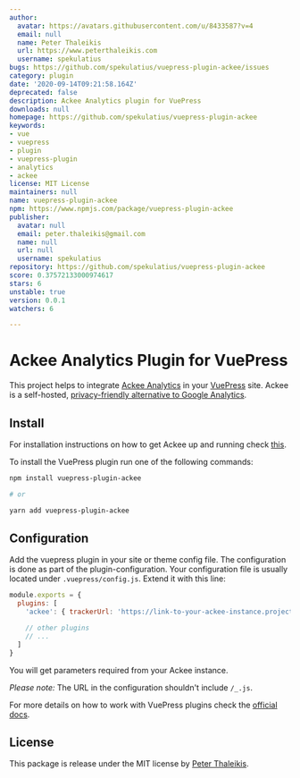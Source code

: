 ```yaml
---
author:
  avatar: https://avatars.githubusercontent.com/u/8433587?v=4
  email: null
  name: Peter Thaleikis
  url: https://www.peterthaleikis.com
  username: spekulatius
bugs: https://github.com/spekulatius/vuepress-plugin-ackee/issues
category: plugin
date: '2020-09-14T09:21:58.164Z'
deprecated: false
description: Ackee Analytics plugin for VuePress
downloads: null
homepage: https://github.com/spekulatius/vuepress-plugin-ackee
keywords:
- vue
- vuepress
- plugin
- vuepress-plugin
- analytics
- ackee
license: MIT License
maintainers: null
name: vuepress-plugin-ackee
npm: https://www.npmjs.com/package/vuepress-plugin-ackee
publisher:
  avatar: null
  email: peter.thaleikis@gmail.com
  name: null
  url: null
  username: spekulatius
repository: https://github.com/spekulatius/vuepress-plugin-ackee
score: 0.37572133000974617
stars: 6
unstable: true
version: 0.0.1
watchers: 6

---
```


# Ackee Analytics Plugin for VuePress

This project helps to integrate [Ackee Analytics](https://ackee.electerious.com/) in your [VuePress](https://vuepress.vuejs.org/) site. Ackee is a self-hosted, [privacy-friendly alternative to Google Analytics](https://github.com/spekulatius/awesome-privacy-friendly-web-analytics).


## Install

For installation instructions on how to get Ackee up and running check [this](https://docs.ackee.electerious.com/#/docs/Get%20started).

To install the VuePress plugin run one of the following commands:

```sh
npm install vuepress-plugin-ackee

# or

yarn add vuepress-plugin-ackee
```


## Configuration

Add the vuepress plugin in your site or theme config file. The configuration is done as part of the plugin-configuration. Your configuration file is usually located under `.vuepress/config.js`. Extend it with this line:

```js
module.exports = {
  plugins: [
    'ackee': { trackerUrl: 'https://link-to-your-ackee-instance.project.com', siteId: '12ab12ab-12ab-12ab-12ab-12ab12ab12ab' }

    // other plugins
    // ...
  ]
}
```

You will get parameters required from your Ackee instance.

*Please note:* The URL in the configuration shouldn't include `/_.js`.


For more details on how to work with VuePress plugins check the [official docs](https://vuepress.vuejs.org/plugin/using-a-plugin.html).


## License

This package is release under the MIT license by [Peter Thaleikis](https://peterthaleikis.com).
